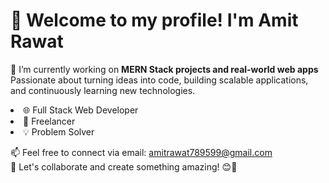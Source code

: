 <h1 class="font-bold text-xl">👋 Welcome to my profile! I'm Amit Rawat</h1>
<p>
  🔭 I’m currently working on <strong>MERN Stack projects and real-world web apps</strong><br/>
  Passionate about turning ideas into code, building scalable applications, and continuously learning new technologies.
</p>

<li>🌐 Full Stack Web Developer</li>
<li>💼 Freelancer</li>
<li>💡 Problem Solver<br/></li>

<p>
  📫 Feel free to connect via email: <a href="mailto:amitrawat789599@gmail.com">amitrawat789599@gmail.com</a><br/>
  🤝 Let's collaborate and create something amazing! 😊🚀
</p>
